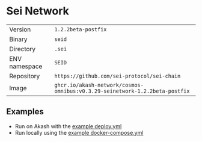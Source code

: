 # Sei Network

| | |
|---|---|
|Version|`1.2.2beta-postfix`|
|Binary|`seid`|
|Directory|`.sei`|
|ENV namespace|`SEID`|
|Repository|`https://github.com/sei-protocol/sei-chain`|
|Image|`ghcr.io/akash-network/cosmos-omnibus:v0.3.29-seinetwork-1.2.2beta-postfix`|

## Examples

- Run on Akash with the [example deploy.yml](./deploy.yml)
- Run locally using the [example docker-compose.yml](./docker-compose.yml)
